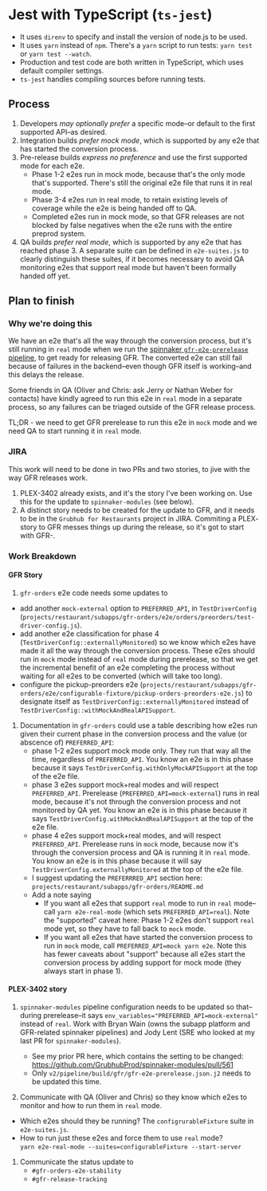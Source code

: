 # Jest with TypeScript (`ts-jest`)

* It uses `direnv` to specify and install the version of node.js to be used.
* It uses `yarn` instead of `npm`.  There's a `yarn` script to run tests: `yarn test` or 
  `yarn test --watch`.
* Production and test code are both written in TypeScript, which uses default compiler settings.
* `ts-jest` handles compiling sources before running tests.


## Process

1. Developers _may optionally prefer_ a specific mode–or default to the first supported API–as
   desired.
1. Integration builds _prefer mock mode_, which is supported by any e2e that has started the
   conversion process.
1. Pre-release builds _express no preference_ and use the first supported mode for each e2e.
   * Phase 1-2 e2es run in mock mode, because that's the only mode that's supported.  There's still
     the original e2e file that runs it in real mode.
   * Phase 3-4 e2es run in real mode, to retain existing levels of coverage while the e2e is being
     handed off to QA.
   * Completed e2es run in mock mode, so that GFR releases are not blocked by false negatives when
     the e2e runs with the entire preprod system.
1. QA builds _prefer real mode_, which is supported by any e2e that has reached phase 3.  A separate
   suite can be defined in `e2e-suites.js` to clearly distinguish these suites, if it becomes
   necessary to avoid QA monitoring e2es that support real mode but haven't been formally handed off
   yet.


## Plan to finish

### Why we're doing this

We have an e2e that's all the way through the conversion process, but it's still running in `real`
mode when we run the [spinnaker `gfr-e2e-prerelease`
pipeline](https://prod.spinnaker.ghbeta.com/#/applications/gfr/executions?pipeline=gfr-e2e-prerelease),
to get ready for releasing GFR.  The converted e2e can still fail because of failures in the
backend–even though GFR itself is working–and this delays the release.

Some friends in QA (Oliver and Chris: ask Jerry or Nathan Weber for contacts) have kindly agreed to
run this e2e in `real` mode in a separate process, so any failures can be triaged outside of the GFR
release process.

TL;DR - we need to get GFR prerelease to run this e2e in `mock` mode and we need QA to start running
it in `real` mode.

### JIRA

This work will need to be done in two PRs and two stories, to jive with the way GFR releases work.

1. PLEX-3402 already exists, and it's the story I've been working on.  Use this for the update to
   `spinnaker-modules` (see below).
1. A distinct story needs to be created for the update to GFR, and it needs to be in the `Grubhub
   for Restaurants` project in JIRA.  Commiting a PLEX- story to GFR messes things up during the
   release, so it's got to start with GFR-.


### Work Breakdown

#### GFR Story

1. `gfr-orders` e2e code needs some updates to
  * add another `mock-external` option to `PREFERRED_API`, in `TestDriverConfig`
    (`projects/restaurant/subapps/gfr-orders/e2e/orders/preorders/test-driver-config.js`).
  * add another e2e classification for phase 4 (`TestDriverConfig::externallyMonitored`) so we know
    which e2es have made it all the way through the conversion process.  These e2es should run in
    `mock` mode instead of `real` mode during prerelease, so that we get the incremental benefit of
    an e2e completing the process without waiting for all e2es to be converted (which will take too
    long).
  * configure the pickup-preorders e2e
    (`projects/restaurant/subapps/gfr-orders/e2e/configurable-fixture/pickup-orders-preorders-e2e.js`)
    to designate itself as `TestDriverConfig::externallyMonitored` instead of
    `TestDriverConfig::withMockAndRealAPISupport`.

1. Documentation in `gfr-orders` could use a table describing how e2es run given their current phase
   in the conversion process and the value (or abscence of) `PREFERRED_API`:
   * phase 1-2 e2es support mock mode only.  They run that way all the time, regardless of
     `PREFERRED_API`.  You know an e2e is in this phase because it says
     `TestDriverConfig.withOnlyMockAPISupport` at the top of the e2e file.
   * phase 3 e2es support mock+real modes and will respect `PREFERRED_API`.  Prerelease
     (`PREFERRED_API=mock-external`) runs in real mode, because it's not through the conversion
     process and not monitored by QA yet.  You know an e2e is in this phase because it says
     `TestDriverConfig.withMockAndRealAPISupport` at the top of the e2e file.
   * phase 4 e2es support mock+real modes, and will respect `PREFERRED_API`.  Prerelease runs in
     `mock` mode, because now it's through the conversion process and QA is running it in `real`
     mode.  You know an e2e is in this phase because it will say
     `TestDriverConfig.externallyMonitored` at the top of the e2e file.
   * I suggest updating the `PREFERRRED_API` section here:
     `projects/restaurant/subapps/gfr-orders/README.md`
   * Add a note saying
     * If you want all e2es that support `real` mode to run in `real` mode–call `yarn e2e-real-mode`
       (which sets `PREFERRED_API=real`).  Note the "supported" caveat here: Phase 1-2 e2es don't
       support `real` mode yet, so they have to fall back to `mock` mode.
     * If you want all e2es that have started the conversion process to run in `mock` mode, call
       `PREFERRED_API=mock yarn e2e`.  Note this has fewer caveats about "support" because all e2es
       start the conversion process by adding support for mock mode (they always start in phase 1).


#### PLEX-3402 story

1. `spinnaker-modules` pipeline configuration needs to be updated so that–during prerelease–it says
   `env_variables="PREFERRED_API=mock-external"` instead of `real`.  Work with Bryan Wain (owns the
   subapp platform and GFR-related spinnaker pipelines) and Jody Lent (SRE who looked at my last PR
   for `spinnaker-modules`).
   * See my prior PR here, which contains the setting to be changed:
     https://github.com/GrubhubProd/spinnaker-modules/pull/561 
   * Only `v2/pipeline/build/gfr/gfr-e2e-prerelease.json.j2` needs to be updated this time.

1. Communicate with QA (Oliver and Chris) so they know which e2es to monitor and how to run them in
   `real` mode.
  * Which e2es should they be running?  The `configrurableFixture` suite in `e2e-suites.js`.
  * How to run just these e2es and force them to use `real` mode?  
    `yarn e2e-real-mode --suites=configurableFixture --start-server`

1. Communicate the status update to
   * `#gfr-orders-e2e-stability`
   * `#gfr-release-tracking`
